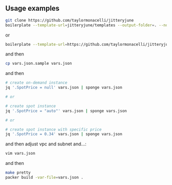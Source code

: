 ## Usage examples

```bash
git clone https://github.com/taylormonacelli/jitteryjune
boilerplate --template-url=jitteryjune/templates --output-folder=. --non-interactive
```

or

```bash
boilerplate --template-url=https://github.com/taylormonacelli/jitteryjune/archive/refs/heads/master.zip//jitteryjune-master/templates --output-folder=. --non-interactive
```

and then

```bash
cp vars.json.sample vars.json
```

and then

```bash
# create on-demand instance
jq '.SpotPrice = null' vars.json | sponge vars.json

# or

# create spot instance
jq '.SpotPrice = "auto"' vars.json | sponge vars.json

# or

# create spot instance with specific price
jq '.SpotPrice = 0.34' vars.json | sponge vars.json
```

and then adjust vpc and subnet and...:
```bash
vim vars.json
```





and then

```bash
make pretty
packer build -var-file=vars.json .
```
